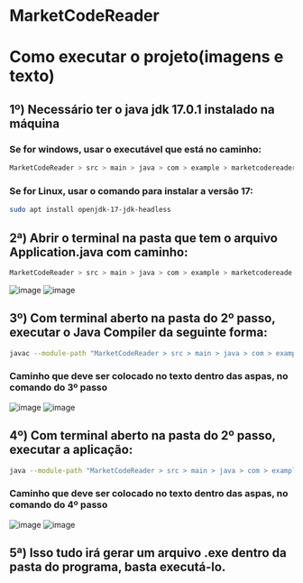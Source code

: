 # MarketCodeReader

# Como executar o projeto(imagens e texto)


## 1º) Necessário ter o java jdk 17.0.1 instalado na máquina
### Se for windows, usar o executável que está no caminho: 
```bash
MarketCodeReader > src > main > java > com > example > marketcodereader > utils
```
### Se for Linux, usar o comando para instalar a versão 17:
```bash
sudo apt install openjdk-17-jdk-headless
```
## 2ª) Abrir o terminal na pasta que tem o arquivo **Application.java** com caminho:
```bash
MarketCodeReader > src > main > java > com > example > marketcodereade
```
![image](https://user-images.githubusercontent.com/58920070/197677432-cd621815-fb70-40f7-bd89-b48c9b659b63.png)
![image](https://user-images.githubusercontent.com/58920070/197677575-1b7accbe-07f3-405a-a1cb-f3166ef0568b.png)

## 3º) Com terminal aberto na pasta do 2º passo, executar o Java Compiler da seguinte forma:
```bash
javac --module-path "MarketCodeReader > src > main > java > com > example > marketcodereader > utils > javafx-sdk-17.0.2 > lib"(sem aspas) --add-modules javafx.controls,javafx.fxml Application.java
```
### Caminho que deve ser colocado no texto dentro das aspas, no comando do 3º passo
![image](https://user-images.githubusercontent.com/58920070/197677871-32e53850-30ac-440d-a2c3-51086908e42c.png)
![image](https://user-images.githubusercontent.com/58920070/197677974-9088c46f-4947-4684-a9d8-103fcdc64383.png)

## 4º) Com terminal aberto na pasta do 2º passo, executar a aplicação:
```bash
java --module-path "MarketCodeReader > src > main > java > com > example > marketcodereader > utils > javafx-sdk-17.0.2 > lib"(sem aspas) --add-modules javafx.controls,javafx.fxml Application
```
### Caminho que deve ser colocado no texto dentro das aspas, no comando do 4º passo
![image](https://user-images.githubusercontent.com/58920070/197678454-61c59733-95b7-4cc3-a9f7-ee00118b90aa.png)
![image](https://user-images.githubusercontent.com/58920070/197677575-1b7accbe-07f3-405a-a1cb-f3166ef0568b.png)

## 5ª) Isso tudo irá gerar um arquivo .exe dentro da pasta do programa, basta executá-lo.



